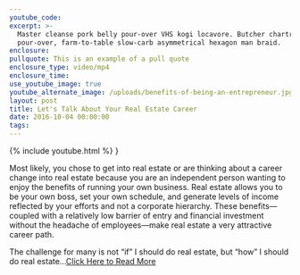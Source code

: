 ```yaml
---
youtube_code:
excerpt: >-
  Master cleanse pork belly pour-over VHS kogi locavore. Butcher chartreuse
  pour-over, farm-to-table slow-carb asymmetrical hexagon man braid.
enclosure:
pullquote: This is an example of a pull quote
enclosure_type: video/mp4
enclosure_time:
use_youtube_image: true
youtube_alternate_image: /uploads/benefits-of-being-an-entrepreneur.jpg
layout: post
title: Let's Talk About Your Real Estate Career
date: 2016-10-04 00:00:00
tags:
---
```



{% include youtube.html %} }

Most likely, you chose to get into real estate or are thinking about a career change into real estate because you are an independent person wanting to enjoy the benefits of running your own business. Real estate allows you to be your own boss, set your own schedule, and generate levels of income reflected by your efforts and not a corporate hierarchy. These benefits—coupled with a relatively low barrier of entry and financial investment without the headache of employees—make real estate a very attractive career path.

The challenge for many is not “if” I should do real estate, but “how” I should do real estate...[Click Here to Read More](/join-our-team/)